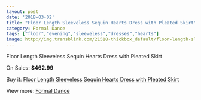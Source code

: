 ```yaml
---
layout: post
date: '2018-03-02'
title: "Floor Length Sleeveless Sequin Hearts Dress with Pleated Skirt"
category: Formal Dance
tags: ["floor","evening","sleeveless","dresses","hearts"]
image: http://img.transblink.com/21518-thickbox_default/floor-length-sleeveless-sequin-hearts-dress-with-pleated-skirt.jpg
---
```

Floor Length Sleeveless Sequin Hearts Dress with Pleated Skirt

On Sales: **$462.99**
<a href="https://www.transblink.com/en/formal-dance/6818-floor-length-sleeveless-sequin-hearts-dress-with-pleated-skirt.html"><amp-img layout="responsive" width="600" height="600" src="//img.transblink.com/21518-thickbox_default/floor-length-sleeveless-sequin-hearts-dress-with-pleated-skirt.jpg" alt="Floor Length Sleeveless Sequin Hearts Dress with Pleated Skirt 0" /></a>
<a href="https://www.transblink.com/en/formal-dance/6818-floor-length-sleeveless-sequin-hearts-dress-with-pleated-skirt.html"><amp-img layout="responsive" width="600" height="600" src="//img.transblink.com/21519-thickbox_default/floor-length-sleeveless-sequin-hearts-dress-with-pleated-skirt.jpg" alt="Floor Length Sleeveless Sequin Hearts Dress with Pleated Skirt 1" /></a>

Buy it: [Floor Length Sleeveless Sequin Hearts Dress with Pleated Skirt](https://www.transblink.com/en/formal-dance/6818-floor-length-sleeveless-sequin-hearts-dress-with-pleated-skirt.html "Floor Length Sleeveless Sequin Hearts Dress with Pleated Skirt")

View more: [Formal Dance](https://www.transblink.com/en/6-formal-dance "Formal Dance")